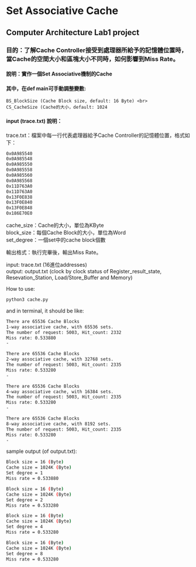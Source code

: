 Set Associative Cache
=
Computer Architecture Lab1 project
---
### 目的：了解Cache Controller接受到處理器所給予的記憶體位置時，當Cache的空間大小和區塊大小不同時，如何影響到Miss Rate。

#### 說明：實作一個Set Associative機制的Cache

#### 其中，在def main可手動調整變數: <br>
    BS_BlockSize (Cache Block size, default: 16 Byte) <br>
    CS_CacheSize (Cache的大小，default: 1024
#### input (trace.txt) 說明：
trace.txt：檔案中每一行代表處理器給予Cache Controller的記憶體位置，格式如下：

```bash
0x0A985540
0x0A985548
0x0A985550
0x0A985558
0x0A985560
0x0A985568
0x11D763A0
0x11D763A0
0x13F0E838
0x13F0E840
0x13F0E848
0x186E70E0
```
cache_size：Cache的大小，單位為KByte<br> 
block_size：每個Cache Block的大小，單位為Word<br> 
set_degree：一個set中的cache block個數<br> 

輸出格式：執行完畢後，輸出Miss Rate。

input: trace.txt (16進位addresses) <br> 
output: output.txt (clock by clock status of Register_result_state, Resevation_Station, Load/Store_Buffer and Memory) <br> 

How to use: <br>
```bash
python3 cache.py 
```

and in terminal, it should be like: 
```bash
There are 65536 Cache Blocks
1-way associative cache, with 65536 sets.
The number of request: 5003, Hit_count: 2332
Miss rate: 0.533880
-

There are 65536 Cache Blocks
2-way associative cache, with 32768 sets.
The number of request: 5003, Hit_count: 2335
Miss rate: 0.533280
-

There are 65536 Cache Blocks
4-way associative cache, with 16384 sets.
The number of request: 5003, Hit_count: 2335
Miss rate: 0.533280
-

There are 65536 Cache Blocks
8-way associative cache, with 8192 sets.
The number of request: 5003, Hit_count: 2335
Miss rate: 0.533280
-
```

sample output (of output.txt):
```bash
Block size = 16 (Byte)
Cache size = 1024K (Byte)
Set degree = 1
Miss rate = 0.533880

Block size = 16 (Byte)
Cache size = 1024K (Byte)
Set degree = 2
Miss rate = 0.533280

Block size = 16 (Byte)
Cache size = 1024K (Byte)
Set degree = 4
Miss rate = 0.533280

Block size = 16 (Byte)
Cache size = 1024K (Byte)
Set degree = 8
Miss rate = 0.533280
```
